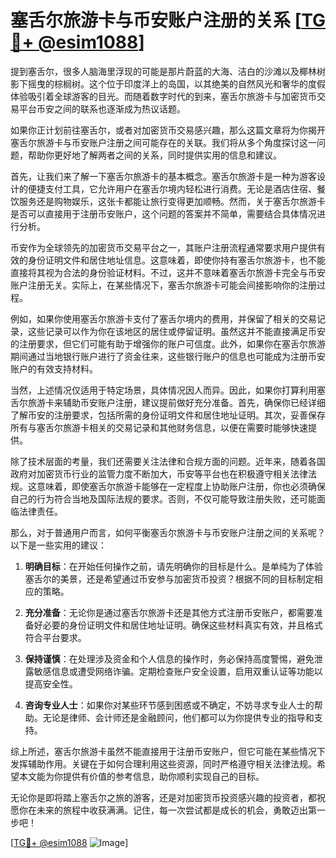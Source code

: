 # 塞舌尔旅游卡与币安账户注册的关系 [[TG💪+ @esim1088](https://t.me/s/esim1088)]

提到塞舌尔，很多人脑海里浮现的可能是那片蔚蓝的大海、洁白的沙滩以及椰林树影下摇曳的棕榈树。这个位于印度洋上的岛国，以其绝美的自然风光和奢华的度假体验吸引着全球游客的目光。而随着数字时代的到来，塞舌尔旅游卡与加密货币交易平台币安之间的联系也逐渐成为热议话题。

如果你正计划前往塞舌尔，或者对加密货币交易感兴趣，那么这篇文章将为你揭开塞舌尔旅游卡与币安账户注册之间可能存在的关联。我们将从多个角度探讨这一问题，帮助你更好地了解两者之间的关系，同时提供实用的信息和建议。

首先，让我们来了解一下塞舌尔旅游卡的基本概念。塞舌尔旅游卡是一种为游客设计的便捷支付工具，它允许用户在塞舌尔境内轻松进行消费。无论是酒店住宿、餐饮服务还是购物娱乐，这张卡都能让旅行变得更加顺畅。然而，关于塞舌尔旅游卡是否可以直接用于注册币安账户，这个问题的答案并不简单，需要结合具体情况进行分析。

币安作为全球领先的加密货币交易平台之一，其账户注册流程通常要求用户提供有效的身份证明文件和居住地址信息。这意味着，即使你持有塞舌尔旅游卡，也不能直接将其视为合法的身份验证材料。不过，这并不意味着塞舌尔旅游卡完全与币安账户注册无关。实际上，在某些情况下，塞舌尔旅游卡可能会间接影响你的注册过程。

例如，如果你使用塞舌尔旅游卡支付了塞舌尔境内的费用，并保留了相关的交易记录，这些记录可以作为你在该地区的居住或停留证明。虽然这并不能直接满足币安的注册要求，但它们可能有助于增强你的账户可信度。此外，如果你在塞舌尔旅游期间通过当地银行账户进行了资金往来，这些银行账户的信息也可能成为注册币安账户的有效支持材料。

当然，上述情况仅适用于特定场景，具体情况因人而异。因此，如果你打算利用塞舌尔旅游卡来辅助币安账户注册，建议提前做好充分准备。首先，确保你已经详细了解币安的注册要求，包括所需的身份证明文件和居住地址证明。其次，妥善保存所有与塞舌尔旅游卡相关的交易记录和其他财务信息，以便在需要时能够快速提供。

除了技术层面的考量，我们还需要关注法律和合规方面的问题。近年来，随着各国政府对加密货币行业的监管力度不断加大，币安等平台也在积极遵守相关法律法规。这意味着，即使塞舌尔旅游卡能够在一定程度上协助账户注册，你也必须确保自己的行为符合当地及国际法规的要求。否则，不仅可能导致注册失败，还可能面临法律责任。

那么，对于普通用户而言，如何平衡塞舌尔旅游卡与币安账户注册之间的关系呢？以下是一些实用的建议：

1. **明确目标**：在开始任何操作之前，请先明确你的目标是什么。是单纯为了体验塞舌尔的美景，还是希望通过币安参与加密货币投资？根据不同的目标制定相应的策略。

2. **充分准备**：无论你是通过塞舌尔旅游卡还是其他方式注册币安账户，都需要准备好必要的身份证明文件和居住地址证明。确保这些材料真实有效，并且格式符合平台要求。

3. **保持谨慎**：在处理涉及资金和个人信息的操作时，务必保持高度警惕，避免泄露敏感信息或遭受网络诈骗。定期检查账户安全设置，启用双重认证等功能以提高安全性。

4. **咨询专业人士**：如果你对某些环节感到困惑或不确定，不妨寻求专业人士的帮助。无论是律师、会计师还是金融顾问，他们都可以为你提供专业的指导和支持。

综上所述，塞舌尔旅游卡虽然不能直接用于注册币安账户，但它可能在某些情况下发挥辅助作用。关键在于如何合理利用这些资源，同时严格遵守相关法律法规。希望本文能为你提供有价值的参考信息，助你顺利实现自己的目标。

无论你是即将踏上塞舌尔之旅的游客，还是对加密货币投资感兴趣的投资者，都祝愿你在未来的旅程中收获满满。记住，每一次尝试都是成长的机会，勇敢迈出第一步吧！

[[TG💪+ @esim1088](https://t.me/s/esim1088) ![Image](https://i.postimg.cc/4NQfJmqS/Snipaste-2025-05-13-00-14-12.png)]